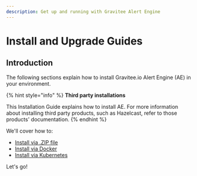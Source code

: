 ```yaml
---
description: Get up and running with Gravitee Alert Engine
---
```


# Install and Upgrade Guides

## Introduction

The following sections explain how to install Gravitee.io Alert Engine (AE) in your environment.

{% hint style="info" %}
**Third party installations**&#x20;

This Installation Guide explains how to install AE. For more information about installing third party products, such as Hazelcast, refer to those products' documentation.
{% endhint %}

We'll cover how to:

* [Install via .ZIP file](install-via-.zip-file.md)
* [Install via Docker](install-via-docker.md)
* [Install via Kubernetes](install-via-kubernetes.md)

Let's go!
